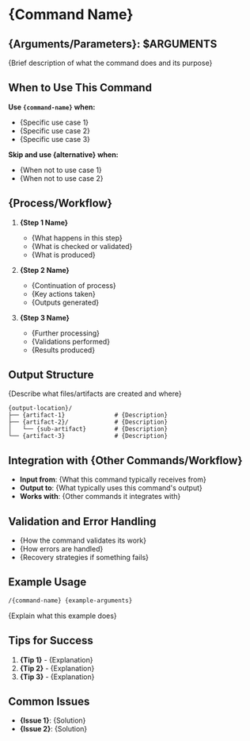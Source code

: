 # {Command Name}

## {Arguments/Parameters}: $ARGUMENTS

{Brief description of what the command does and its purpose}

## When to Use This Command

**Use `{command-name}` when:**
- {Specific use case 1}
- {Specific use case 2}
- {Specific use case 3}

**Skip and use {alternative} when:**
- {When not to use case 1}
- {When not to use case 2}

## {Process/Workflow}

1. **{Step 1 Name}**
   - {What happens in this step}
   - {What is checked or validated}
   - {What is produced}

2. **{Step 2 Name}**
   - {Continuation of process}
   - {Key actions taken}
   - {Outputs generated}

3. **{Step 3 Name}**
   - {Further processing}
   - {Validations performed}
   - {Results produced}

## Output Structure

{Describe what files/artifacts are created and where}

```
{output-location}/
├── {artifact-1}              # {Description}
├── {artifact-2}/             # {Description}
│   └── {sub-artifact}        # {Description}
└── {artifact-3}              # {Description}
```

## Integration with {Other Commands/Workflow}

- **Input from**: {What this command typically receives from}
- **Output to**: {What typically uses this command's output}
- **Works with**: {Other commands it integrates with}

## Validation and Error Handling

- {How the command validates its work}
- {How errors are handled}
- {Recovery strategies if something fails}

## Example Usage

```bash
/{command-name} {example-arguments}
```

{Explain what this example does}

## Tips for Success

1. **{Tip 1}** - {Explanation}
2. **{Tip 2}** - {Explanation}
3. **{Tip 3}** - {Explanation}

## Common Issues

- **{Issue 1}**: {Solution}
- **{Issue 2}**: {Solution}